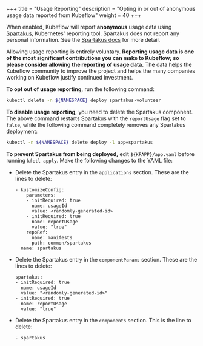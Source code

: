 +++
title = "Usage Reporting"
description = "Opting in or out of anonymous usage data reported from Kubeflow"
weight = 40
+++

When enabled, Kubeflow will report **anonymous** usage data using 
[Spartakus](https://github.com/kubernetes-incubator/spartakus), Kubernetes' 
reporting tool. Spartakus does not report any personal information. 
See the [Spartakus docs](https://github.com/kubernetes-incubator/spartakus) for 
more detail. 

Allowing usage reporting is entirely voluntary.
**Reporting usage data is one of the most significant contributions you can make 
to Kubeflow; so please consider allowing the reporting of usage data.** 
The data helps the Kubeflow community to improve the project and helps the many 
companies working on Kubeflow justify continued investment.

**To opt out of usage reporting,** run the following command:

```bash
kubectl delete -n ${NAMESPACE} deploy spartakus-volunteer
```

**To disable usage reporting,** you need to delete the Spartakus component. 
The above command restarts Spartakus with the `reportUsage` flag set to `false`, 
while the following command completely removes any Spartakus deployment:

```bash
kubectl -n ${NAMESPACE} delete deploy -l app=spartakus
```

**To prevent Spartakus from being deployed,** edit `${KFAPP}/app.yaml` before 
running `kfctl apply`. Make the following changes to the YAML file:

- Delete the Spartakus entry in the `applications` section. These are the lines
  to delete:

  ```
  - kustomizeConfig:
      parameters:
      - initRequired: true
        name: usageId
        value: <randomly-generated-id>
      - initRequired: true
        name: reportUsage
        value: "true"
      repoRef:
        name: manifests
        path: common/spartakus
    name: spartakus
  ```

- Delete the Spartakus entry in the `componentParams` section. These are the
  lines to delete:

  ```
  spartakus:
  - initRequired: true
    name: usageId
    value: "<randomly-generated-id>"
  - initRequired: true
    name: reportUsage
    value: "true"
  ```

- Delete the Spartakus entry in the `components` section. This is the line
  to delete:

  ```
  - spartakus
  ```
